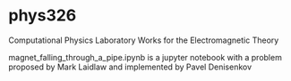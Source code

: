 # phys326
Computational Physics Laboratory Works for the Electromagnetic Theory

magnet_falling_through_a_pipe.ipynb is a jupyter notebook with a problem proposed by Mark Laidlaw and implemented by Pavel Denisenkov
